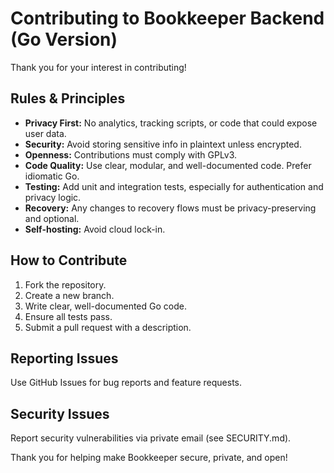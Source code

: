 # Contributing to Bookkeeper Backend (Go Version)

Thank you for your interest in contributing!

## Rules & Principles

- **Privacy First:** No analytics, tracking scripts, or code that could expose user data.
- **Security:** Avoid storing sensitive info in plaintext unless encrypted.
- **Openness:** Contributions must comply with GPLv3.
- **Code Quality:** Use clear, modular, and well-documented code. Prefer idiomatic Go.
- **Testing:** Add unit and integration tests, especially for authentication and privacy logic.
- **Recovery:** Any changes to recovery flows must be privacy-preserving and optional.
- **Self-hosting:** Avoid cloud lock-in.

## How to Contribute

1. Fork the repository.
2. Create a new branch.
3. Write clear, well-documented Go code.
4. Ensure all tests pass.
5. Submit a pull request with a description.

## Reporting Issues

Use GitHub Issues for bug reports and feature requests.

## Security Issues

Report security vulnerabilities via private email (see SECURITY.md).

Thank you for helping make Bookkeeper secure, private, and open!